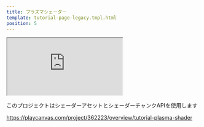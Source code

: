```yaml
---
title: プラズマシェーダー
template: tutorial-page-legacy.tmpl.html
position: 5
---
```


<iframe src="http://playcanv.as/p/A9LHOhAw"></iframe>

このプロジェクトはシェーダーアセットとシェーダーチャンクAPIを使用します

https://playcanvas.com/project/362223/overview/tutorial-plasma-shader

